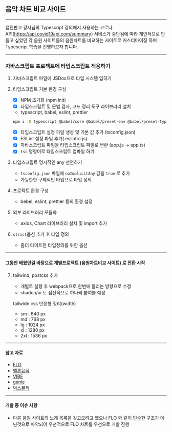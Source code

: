 ## 음악 차트 비교 사이트
---
캡틴판교 강사님의 Typescript 강의에서 사용하는 코로나 API(https://api.covid19api.com/summary) 서비스가 중단됨에 따라 개인적으로 만들고 싶었던 각 음원 사이트들의 음원차트를 비교하는 사이트로 커스터마이징 하며 Typescript 학습을 진행하고자 합니다.

---


### 자바스크립트 프로젝트에 타입스크립트 적용하기

1. 자바스크립트 파일에 JSDoc으로 타입 시스템 입히기
2. 타입스크립트 기본 환경 구성
    - [x] NPM 초기화 (npm init)
    - [x] 타입스크립트 및 문법 검사, 코드 정리 도구 라이브러리 설치 
    - typescript, babel, eslint, prettier
    ```sh
    npm i -D typescript @babel/core @babel/preset-env @babel/preset-typescript @typescript-eslint/eslint-plugin @typescript-eslint/parser eslint prettier eslint-plugin-prettier
    ```

    - [x] 타입스크립트 설정 파일 생성 및 기본 값 추가 (tsconfig.json)
    - [x] ESLint 설정 파일 추가(.eslintrc.js)
    - [x] 자바스크립트 파일을 타입스크립트 파일로 변환 (app.js -> app.ts)
    - [x] `tsc` 명령어로 타입스크립트 컴파일 하기

3. 타입스크립트 명시적인 any 선언하기
    - `tsconfig.json` 파일에  `noImplicitAny` 값을 `true` 로 추가
    - 가능한한 구체적인 타입으로 타입 정의 

4. 프로젝트 환경 구성
    - bebel, eslint, prettier 등의 환경 설정

5. 외부 라이브러리 모듈화
    - axios, Chart 라이브러리 설치 및 import 추가

6. `strict`옵션 추가 후 타입 정의
    - 좀더 타이트한 타입정의를 위한 옵션
---

#### 그동안 배웠던걸 바탕으로 개별프로젝트 (음원차트비교 사이트) 로 전환 시작

7. tailwind, postcss 추가
    - 개별로 실행 후 webpack으로 한번에 돌리는 방향으로 수정
    - shadcn/ui 도 점진적으로 하나씩 붙여볼 예정

   tailwidn css 반응형 정리(width)
    - sm : 640 px
    - md : 768 px
    - lg : 1024 px
    - xl : 1280 px
    - 2xl : 1536 px
---

#### 참고 자료
- [FLO](https://music.bugs.co.kr/chart)
- [멜론뮤직](https://www.melon.com/chart)
- [VIBE](https://vibe.naver.com/chart)
- [genie](https://genie.co.kr/chart/top200)
- [벅스뮤직](https://music.bugs.co.kr/chart)

---
#### 개발 중 이슈 사항
- 다른 음원 사이트의 노래 목록을 갖고오려고 했으나 FLO 와 같이 단순한 구조가 아닌것으로 파악되어 우선적으로 FLO 차트를 우선으로 개발 진행